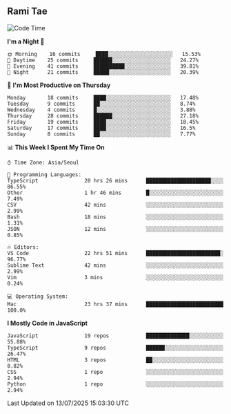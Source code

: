 ## Rami Tae

<!--START_SECTION:waka-->
![Code Time](http://img.shields.io/badge/Code%20Time-2%2C462%20hrs%2038%20mins-blue)

**I'm a Night 🦉** 

```text
🌞 Morning    16 commits     ████░░░░░░░░░░░░░░░░░░░░░   15.53% 
🌆 Daytime    25 commits     ██████░░░░░░░░░░░░░░░░░░░   24.27% 
🌃 Evening    41 commits     ██████████░░░░░░░░░░░░░░░   39.81% 
🌙 Night      21 commits     █████░░░░░░░░░░░░░░░░░░░░   20.39%

```
📅 **I'm Most Productive on Thursday** 

```text
Monday       18 commits     ████░░░░░░░░░░░░░░░░░░░░░   17.48% 
Tuesday      9 commits      ██░░░░░░░░░░░░░░░░░░░░░░░   8.74% 
Wednesday    4 commits      █░░░░░░░░░░░░░░░░░░░░░░░░   3.88% 
Thursday     28 commits     ██████░░░░░░░░░░░░░░░░░░░   27.18% 
Friday       19 commits     ████░░░░░░░░░░░░░░░░░░░░░   18.45% 
Saturday     17 commits     ████░░░░░░░░░░░░░░░░░░░░░   16.5% 
Sunday       8 commits      ██░░░░░░░░░░░░░░░░░░░░░░░   7.77%

```


📊 **This Week I Spent My Time On** 

```text
⌚︎ Time Zone: Asia/Seoul

💬 Programming Languages: 
TypeScript               20 hrs 26 mins      █████████████████████░░░░   86.55% 
Other                    1 hr 46 mins        █░░░░░░░░░░░░░░░░░░░░░░░░   7.49% 
CSV                      42 mins             ░░░░░░░░░░░░░░░░░░░░░░░░░   2.99% 
Bash                     18 mins             ░░░░░░░░░░░░░░░░░░░░░░░░░   1.31% 
JSON                     12 mins             ░░░░░░░░░░░░░░░░░░░░░░░░░   0.85%

🔥 Editors: 
VS Code                  22 hrs 51 mins      ████████████████████████░   96.77% 
Sublime Text             42 mins             ░░░░░░░░░░░░░░░░░░░░░░░░░   2.99% 
Vim                      3 mins              ░░░░░░░░░░░░░░░░░░░░░░░░░   0.24%

💻 Operating System: 
Mac                      23 hrs 37 mins      █████████████████████████   100.0%

```

**I Mostly Code in JavaScript** 

```text
JavaScript               19 repos            ██████████████░░░░░░░░░░░   55.88% 
TypeScript               9 repos             ██████░░░░░░░░░░░░░░░░░░░   26.47% 
HTML                     3 repos             ██░░░░░░░░░░░░░░░░░░░░░░░   8.82% 
CSS                      1 repo              ░░░░░░░░░░░░░░░░░░░░░░░░░   2.94% 
Python                   1 repo              ░░░░░░░░░░░░░░░░░░░░░░░░░   2.94%

```



 Last Updated on 13/07/2025 15:03:30 UTC
<!--END_SECTION:waka-->
